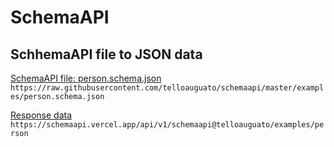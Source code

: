 # SchemaAPI

## SchhemaAPI file to JSON data

[SchemaAPI file: person.schema.json](https://raw.githubusercontent.com/telloauguato/schemaapi/master/examples/person.schema.json)
```https://raw.githubusercontent.com/telloauguato/schemaapi/master/examples/person.schema.json```

[Response data](https://schemaapi.vercel.app/api/v1/schemaapi@telloauguato/examples/person)
```https://schemaapi.vercel.app/api/v1/schemaapi@telloauguato/examples/person```